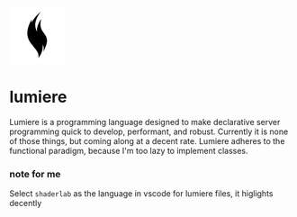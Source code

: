 <img src="docs/lumiere.png" height="100"/>

# lumiere
Lumiere is a programming language designed to make declarative server programming quick to develop, performant, and robust.
Currently it is none of those things, but coming along at a decent rate. Lumiere adheres to the functional paradigm, because I'm too lazy to implement classes.

### note for me
Select `shaderlab` as the language in vscode for lumiere files, it higlights decently